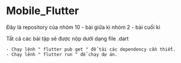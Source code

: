 # Mobile_Flutter

Đây là repository của nhóm 10 - bài giữa kì
                      nhóm 2  - bài cuối kì

Tất cả các bài tập sẽ được nộp dưới dạng file .dart

    - Chạy lệnh " flutter pub get " để tải các dependency cần thiểt.
    - Chạy lênh " flutter run " để chạy dự án.